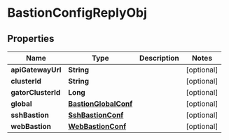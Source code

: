 

# BastionConfigReplyObj


## Properties

Name | Type | Description | Notes
------------ | ------------- | ------------- | -------------
**apiGatewayUrl** | **String** |  |  [optional]
**clusterId** | **String** |  |  [optional]
**gatorClusterId** | **Long** |  |  [optional]
**global** | [**BastionGlobalConf**](BastionGlobalConf.md) |  |  [optional]
**sshBastion** | [**SshBastionConf**](SshBastionConf.md) |  |  [optional]
**webBastion** | [**WebBastionConf**](WebBastionConf.md) |  |  [optional]



